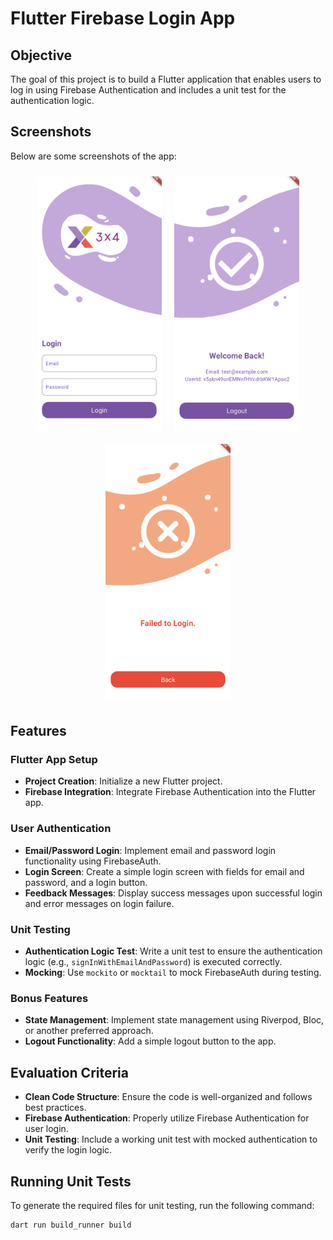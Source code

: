 # Flutter Firebase Login App

## Objective

The goal of this project is to build a Flutter application that enables users to log in using Firebase Authentication and includes a unit test for the authentication logic.

## Screenshots

Below are some screenshots of the app:

<p align="center" style="display: flex; flex-wrap: wrap; justify-content: center;">
    <img src="screenshots/login_screenshot.png" alt="Login Screen" width="200" style="margin: 10px;"/>
    <img src="screenshots/success_screenshot.png" alt="Success Screen" width="200" style="margin: 10px;"/>
    <img src="screenshots/failure_screenshot.png" alt="Failure Screen" width="200" style="margin: 10px;"/>
</p>

## Features

### Flutter App Setup

- **Project Creation**: Initialize a new Flutter project.
- **Firebase Integration**: Integrate Firebase Authentication into the Flutter app.

### User Authentication

- **Email/Password Login**: Implement email and password login functionality using FirebaseAuth.
- **Login Screen**: Create a simple login screen with fields for email and password, and a login button.
- **Feedback Messages**: Display success messages upon successful login and error messages on login failure.

### Unit Testing

- **Authentication Logic Test**: Write a unit test to ensure the authentication logic (e.g., `signInWithEmailAndPassword`) is executed correctly.
- **Mocking**: Use `mockito` or `mocktail` to mock FirebaseAuth during testing.

### Bonus Features

- **State Management**: Implement state management using Riverpod, Bloc, or another preferred approach.
- **Logout Functionality**: Add a simple logout button to the app.

## Evaluation Criteria

- **Clean Code Structure**: Ensure the code is well-organized and follows best practices.
- **Firebase Authentication**: Properly utilize Firebase Authentication for user login.
- **Unit Testing**: Include a working unit test with mocked authentication to verify the login logic.


## Running Unit Tests

To generate the required files for unit testing, run the following command:

```sh
dart run build_runner build
```
